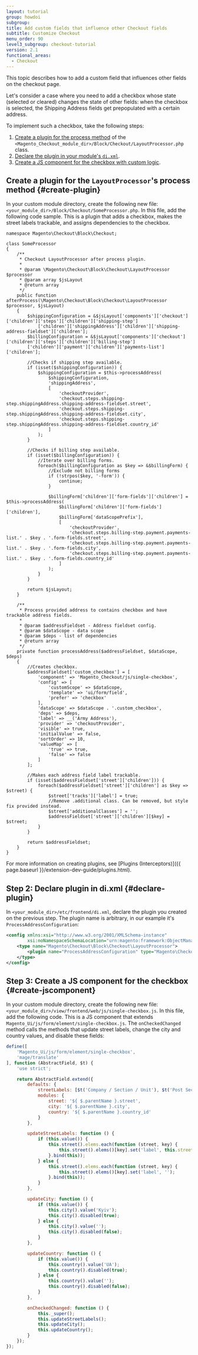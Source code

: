 ```yaml
---
layout: tutorial
group: howdoi
subgroup:
title: Add custom fields that influence other Checkout fields
subtitle: Customize Checkout
menu_order: 90
level3_subgroup: checkout-tutorial
version: 2.1
functional_areas:
  - Checkout
---
```


This topic describes how to add a custom field that influences other fields on the checkout page.

Let's consider a case where you need to add a checkbox whose state (selected or cleared) changes the state of other fields: when the checkbox is selected, the Shipping Address fields get prepopulated with a certain address.

To implement such a checkbox, take the following steps:

1. [Create a plugin for the process method](#create-plugin) of the `<Magento_Checkout_module_dir>/Block/Checkout/LayoutProcessor.php` class.
2. [Declare the plugin in your module's `di.xml`](#declare-plugin).
3. [Create a JS component for the checkbox with custom logic](#create-jscomponent).

## Create a plugin for the `LayoutProcessor`'s process method {#create-plugin}

In your custom module directory, create the following new file: `<your_module_dir>/Block/Checkout/SomeProcessor.php`. In this file, add the following code sample. This is a plugin that adds a checkbox, makes the street labels trackable, and assigns dependencies to the checkbox.

```php?start_inline=1
namespace Magento\Checkout\Block\Checkout;

class SomeProcessor
{
    /**
     * Checkout LayoutProcessor after process plugin.
     *
     * @param \Magento\Checkout\Block\Checkout\LayoutProcessor $processor
     * @param array $jsLayout
     * @return array
     */
    public function afterProcess(\Magento\Checkout\Block\Checkout\LayoutProcessor $processor, $jsLayout)
    {
        $shippingConfiguration = &$jsLayout['components']['checkout']['children']['steps']['children']['shipping-step']
            ['children']['shippingAddress']['children']['shipping-address-fieldset']['children'];
        $billingConfiguration = &$jsLayout['components']['checkout']['children']['steps']['children']['billing-step']
        ['children']['payment']['children']['payments-list']['children'];

        //Checks if shipping step available.
        if (isset($shippingConfiguration)) {
            $shippingConfiguration = $this->processAddress(
                $shippingConfiguration,
                'shippingAddress',
                [
                    'checkoutProvider',
                    'checkout.steps.shipping-step.shippingAddress.shipping-address-fieldset.street',
                    'checkout.steps.shipping-step.shippingAddress.shipping-address-fieldset.city',
                    'checkout.steps.shipping-step.shippingAddress.shipping-address-fieldset.country_id'
                ]
            );
        }

        //Checks if billing step available.
        if (isset($billingConfiguration)) {
            //Iterate over billing forms.
            foreach($billingConfiguration as $key => &$billingForm) {
                //Exclude not billing forms
                if (!strpos($key, '-form')) {
                    continue;
                }

                $billingForm['children']['form-fields']['children'] = $this->processAddress(
                    $billingForm['children']['form-fields']['children'],
                    $billingForm['dataScopePrefix'],
                    [
                        'checkoutProvider',
                        'checkout.steps.billing-step.payment.payments-list.' . $key . '.form-fields.street',
                        'checkout.steps.billing-step.payment.payments-list.' . $key . '.form-fields.city',
                        'checkout.steps.billing-step.payment.payments-list.' . $key . '.form-fields.country_id'
                    ]
                );
            }
        }

        return $jsLayout;
    }

    /**
     * Process provided address to contains checkbox and have trackable address fields.
     *
     * @param $addressFieldset - Address fieldset config.
     * @param $dataScope - data scope
     * @param $deps - list of dependencies
     * @return array
     */
    private function processAddress($addressFieldset, $dataScope, $deps)
    {
        //Creates checkbox.
        $addressFieldset['custom_checkbox'] = [
            'component' => 'Magento_Checkout/js/single-checkbox',
            'config' => [
                'customScope' => $dataScope,
                'template' => 'ui/form/field',
                'prefer' => 'checkbox'
            ],
            'dataScope' => $dataScope . '.custom_checkbox',
            'deps' => $deps,
            'label' => __('Army Address'),
            'provider' => 'checkoutProvider',
            'visible' => true,
            'initialValue' => false,
            'sortOrder' => 10,
            'valueMap' => [
                'true' => true,
                'false' => false
            ]
        ];

        //Makes each address field label trackable.
        if (isset($addressFieldset['street']['children'])) {
            foreach($addressFieldset['street']['children'] as $key => $street) {
                $street['tracks']['label'] = true;
                //Remove .additional class. Can be removed, but style fix provided instead.
                $street['additionalClasses'] = '';
                $addressFieldset['street']['children'][$key] = $street;
            }
        }

        return $addressFieldset;
    }
}
```

For more information on creating plugins, see [Plugins (Interceptors)]({{ page.baseurl }}/extension-dev-guide/plugins.html).

## Step 2: Declare plugin in di.xml {#declare-plugin}

In `<your_module_dir>/etc/frontend/di.xml`, declare the plugin you created on the previous step. The plugin name is arbitrary, in our example it's `ProcessAddressConfiguration`:

```xml
<config xmlns:xsi="http://www.w3.org/2001/XMLSchema-instance"
        xsi:noNamespaceSchemaLocation="urn:magento:framework:ObjectManager/etc/config.xsd">
    <type name="Magento\Checkout\Block\Checkout\LayoutProcessor">
        <plugin name="ProcessAddressConfiguration" type="Magento\Checkout\Block\Checkout\SomeProcessor"/>
    </type>
</config>
```

## Step 3: Create a JS component for the checkbox {#create-jscomponent}

In your custom module directory, create the following new file: `<your_module_dir>/view/frontend/web/js/single-checkbox.js`. In this file, add the following code. This is  a JS component that extends `Magento_Ui/js/form/element/single-checkbox.js`. The `onCheckedChanged` method calls the methods that update street labels, change the city and country values, and disable these fields:

```js
define([
    'Magento_Ui/js/form/element/single-checkbox',
    'mage/translate'
], function (AbstractField, $t) {
    'use strict';

    return AbstractField.extend({
        defaults: {
            streetLabels: [$t('Company / Section / Unit'), $t('Post Sector Type'), $t('Post Sector')],
            modules: {
                street: '${ $.parentName }.street',
                city: '${ $.parentName }.city',
                country: '${ $.parentName }.country_id'
            }
        },

        updateStreetLabels: function () {
            if (this.value()) {
                this.street().elems.each(function (street, key) {
                    this.street().elems()[key].set('label', this.streetLabels[key]);
                }.bind(this));
            } else {
                this.street().elems.each(function (street, key) {
                    this.street().elems()[key].set('label', '');
                }.bind(this));
            }
        },

        updateCity: function () {
            if (this.value()) {
                this.city().value('Kyiv');
                this.city().disabled(true);
            } else {
                this.city().value('');
                this.city().disabled(false);
            }
        },

        updateCountry: function () {
            if (this.value()) {
                this.country().value('UA');
                this.country().disabled(true);
            } else {
                this.country().value('');
                this.country().disabled(false);
            }
        },

        onCheckedChanged: function () {
            this._super();
            this.updateStreetLabels();
            this.updateCity();
            this.updateCountry();
        }
    });
});
```
